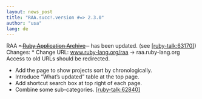 ```yaml
---
layout: news_post
title: "RAA.succ!.version #=> 2.3.0"
author: "usa"
lang: de
---
```


 RAA <del>- [Ruby Application Archive][1] -</del> has been updated. (see [\[ruby-talk:63170\]][2]) Changes: * Change URL: www.ruby-lang.org/raa -&gt; raa.ruby-lang.org Access to
  old URLs should be redirected.
* Add the page to show projects sort by chronologically.
* Introduce “What’s updated” table at the top page.
* Add shortcut search box at top right of each page.
* Combine some sub-categories. [\[ruby-talk:62840\]][3]



[1]: http://raa.ruby-lang.org/
[2]: http://blade.nagaokaut.ac.jp/cgi-bin/scat.rb/ruby/ruby-talk/63170
[3]: http://blade.nagaokaut.ac.jp/cgi-bin/scat.rb/ruby/ruby-talk/62840

